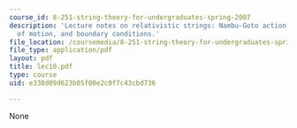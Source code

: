 ```yaml
---
course_id: 8-251-string-theory-for-undergraduates-spring-2007
description: 'Lecture notes on relativistic strings: Nambu-Goto action, equations
  of motion, and boundary conditions.'
file_location: /coursemedia/8-251-string-theory-for-undergraduates-spring-2007/e338d09d623b05f00e2c0f7c43cbd736_lec10.pdf
file_type: application/pdf
layout: pdf
title: lec10.pdf
type: course
uid: e338d09d623b05f00e2c0f7c43cbd736

---
```

None